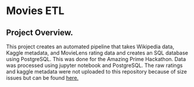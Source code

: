 # Movies ETL

## Project Overview.

This project creates an automated pipeline that takes Wikipedia data, Kaggle metadata, and MovieLens rating data and creates an SQL database using PostgreSQL. This was done for the Amazing Prime Hackathon. Data was processed using jupyter notebook and PostgreSQL. The raw ratings and kaggle metadata were not uploaded to this repository because of size issues but can be found [here.](https://www.kaggle.com/account/login?titleType=dataset-downloads&showDatasetDownloadSkip=False&messageId=datasetsWelcome&returnUrl=%2Fdatasets%2Frounakbanik%2Fthe-movies-dataset%3Fresource%3Ddownload)
